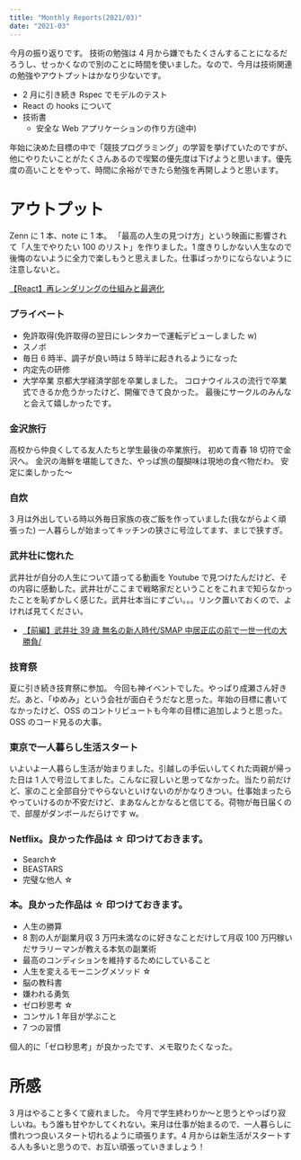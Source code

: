 ```yaml
---
title: "Monthly Reports(2021/03)"
date: "2021-03"
---
```


今月の振り返りです。
技術の勉強は 4 月から嫌でもたくさんすることになるだろうし、せっかくなので別のことに時間を使いました。なので、今月は技術関連の勉強やアウトプットはかなり少ないです。

- 2 月に引き続き Rspec でモデルのテスト
- React の hooks について
- 技術書
  - 安全な Web アプリケーションの作り方(途中)

年始に決めた目標の中で「競技プログラミング」の学習を挙げていたのですが、他にやりたいことがたくさんあるので喫緊の優先度は下げようと思います。優先度の高いことをやって、時間に余裕ができたら勉強を再開しようと思います。

# アウトプット

Zenn に 1 本、note に 1 本。
「最高の人生の見つけ方」という映画に影響されて「人生でやりたい 100 のリスト」を作りました。1 度きりしかない人生なので後悔のないように全力で楽しもうと思えました。仕事ばっかりにならないように注意しないと。

[【React】再レンダリングの仕組みと最適化](https://zenn.dev/b1essk/articles/react-re-rendering)

### プライベート

- 免許取得(免許取得の翌日にレンタカーで運転デビューしました w)
- スノボ
- 毎日 6 時半、調子が良い時は 5 時半に起きれるようになった
- 内定先の研修
- 大学卒業
  京都大学経済学部を卒業しました。
  コロナウイルスの流行で卒業式できるか危うかったけど、開催できて良かった。
  最後にサークルのみんなと会えて嬉しかったです。

### 金沢旅行

高校から仲良くしてる友人たちと学生最後の卒業旅行。
初めて青春 18 切符で金沢へ。
金沢の海鮮を堪能してきた、やっぱ旅の醍醐味は現地の食べ物だわ。
安定に楽しかった〜

### 自炊

3 月は外出している時以外毎日家族の夜ご飯を作っていました(我ながらよく頑張った)
一人暮らしが始まってキッチンの狭さに号泣してます、まじで狭すぎ。

### 武井壮に惚れた

武井壮が自分の人生について語ってる動画を Youtube で見つけたんだけど、その内容に感動した。武井壮がここまで戦略家だということをこれまで知らなかったことを恥ずかしく感じた。武井壮本当にすごい。。。リンク置いておくので、よければ見てください。

- [【前編】武井壮 39 歳 無名の新人時代/SMAP 中居正広の前で一世一代の大勝負/](https://youtu.be/sWR92b6Qd2U)

### 技育祭

夏に引き続き技育祭に参加。
今回も神イベントでした。やっぱり成瀬さん好きだ。あと、「ゆめみ」という会社が面白そうだなと思った。年始の目標に書いてなかったけど、OSS のコントリビュートも今年の目標に追加しようと思った。OSS のコード見るの大事。

### 東京で一人暮らし生活スタート

いよいよ一人暮らし生活が始まりました。引越しの手伝いしてくれた両親が帰った日は 1 人で号泣してました。こんなに寂しいと思ってなかった。当たり前だけど、家のこと全部自分でやらないといけないのがかなりきつい。仕事始まったらやっていけるのか不安だけど、まあなんとかなると信じてる。荷物が毎日届くので、部屋がダンボールだらけです w。

### Netflix。良かった作品は ☆ 印つけておきます。

- Search☆
- BEASTARS
- 完璧な他人 ☆

### 本。良かった作品は ☆ 印つけておきます。

- 人生の勝算
- 8 割の人が副業月収 3 万円未満なのに好きなことだけして月収 100 万円稼いだサラリーマンが教える本気の副業術
- 最高のコンディションを維持するためにしていること
- 人生を変えるモーニングメソッド ☆
- 脳の教科書
- 嫌われる勇気
- ゼロ秒思考 ☆
- コンサル 1 年目が学ぶこと
- 7 つの習慣

個人的に「ゼロ秒思考」が良かったです、メモ取りたくなった。

# 所感

3 月はやること多くて疲れました。
今月で学生終わりか〜と思うとやっぱり寂しいね。もう誰も甘やかしてくれない。来月は仕事が始まるので、一人暮らしに慣れつつ良いスタート切れるように頑張ります。4 月からは新生活がスタートする人も多いと思うので、お互い頑張っていきましょう！
